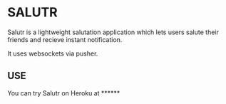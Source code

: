 # SALUTR

Salutr is a lightweight salutation application which lets users salute their
friends and recieve instant notification.

It uses websockets via pusher. 

## USE

You can try Salutr on Heroku at ******

